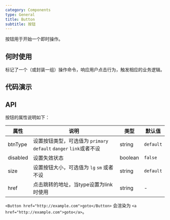```yaml
---
category: Components
type: General
title: Button
subtitle: 按钮
---
```


按钮用于开始一个即时操作。

## 何时使用

标记了一个（或封装一组）操作命令，响应用户点击行为，触发相应的业务逻辑。

## 代码演示

## API

按钮的属性说明如下：

| 属性 | 说明 | 类型 | 默认值 |
| --- | --- | --- | --- |
| btnType | 设置按钮类型，可选值为 `primary` `default` `danger` `link`或者不设 | string | `default` |
| disabled | 设置失效状态 | boolean | `false` |
| size | 设置按钮大小，可选值为 `lg` `sm` 或者不设 | string | `default` |
| href | 点击跳转的地址，当type设置为link时使用 | string | - |

`<Button href="http://example.com">goto</Button>` 会渲染为 `<a href="http://example.com">goto</a>`。

<style>
[id^="components-button-demo-"] .ant-btn {
  margin-right: 8px;
  margin-bottom: 12px;
}
[id^="components-button-demo-"] .ant-btn-group > .ant-btn {
  margin-right: 0;
}
</style>
